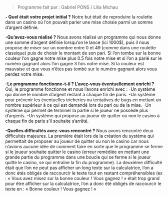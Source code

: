 > Programme fait par : Gabriel PONS / Lilia Michau

**- Quel était votre projet initial ?**
Notre but était de reproduire la roulette dans un casino où l’on pouvait parier une mise choisie parmi un somme d’argent définie.

**-Qu’avez-vous réalisé ?**
Nous avons réalisé un programme qui nous donne une somme d’argent définie lorsqu’on le lance (ici 1000$), puis il nous propose de miser sur un nombre entre 0 et 49 (comme dans une roulette classique) puis de choisir le montant de son pari. Si l’on tombe sur la bonne couleur l’on gagne notre mise plus 0.5 fois notre mise et si l’on a parié sur le numéro gagnant alors l’on gagne 3 fois notre mise. Si la couleur est mauvaise et que vous n’êtes pas tombé sur le numéro gagnant alors vous perdez votre mise.

**-Le programme fonctionne-t-il ? L’avez-vous éventuellement enrichi ?**
Oui, le programme fonctionne et nous l’avons enrichi avec :
-Un système qui donne le nombre d’argent restant à chaque fin de paris.
-Un système pour prévenir les éventuelles tricheries ou tentatives de bugs en mettant un nombre supérieur à ce qui est demandé lors du pari ou de la mise.
-Un système qui permet de terminer la partie si le joueur ne possède plus d’argents.
-Un système qui propose au joueur de quitter ou non le casino à chaque fin de paris s’il souhaite s’arrêté.

**-Quelles difficultés avez-vous rencontré ?**
Nous avons rencontré deux difficultés majeures.
La première était lors de la création du système qui permettait de proposer au joueur de quitter ou non le casino car nous n’avions aucune idée de comment faire en sorte que le programme se ferme si le joueur souhaite quitter le casino (erreur remédiée en mettant une grande partie du programme dans une boucle qui se ferme si le joueur quitte le casino, se qui entraîne la fin du programme).
La deuxième difficulté était que l’on ne peut pas afficher un long texte sur la calculatrice, l’on a donc étés obligés de raccourcir le texte tout en restant compréhensibles (ex : « Vous avez misez sur la bonne couleur ! Vous gagnez ! »  était trop grand pour être afficher sur la calculatrice, l’on a donc été obligés de raccourcir le texte en : « Bonne couleur ! Vous gagnez ! »
